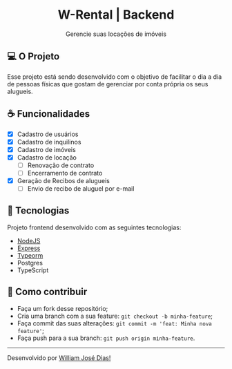 <h1 align="center"> W-Rental | Backend</h1>
<p align="center">Gerencie suas locações de imóveis</p>


## 💻 O Projeto
Esse projeto está sendo desenvolvido com o objetivo de facilitar o dia a dia de pessoas físicas que gostam de gerenciar por conta própria os seus alugueis.

## ☕ Funcionalidades
- [x] Cadastro de usuários
- [x] Cadastro de inquilinos
- [x] Cadastro de imóveis
- [x] Cadastro de locação
  - [ ] Renovação de contrato
  - [ ] Encerramento de contrato
- [x] Geração de Recibos de alugueis
    - [ ] Envio de recibo de aluguel por e-mail

## :pushpin: Tecnologias
Projeto frontend desenvolvido com as seguintes tecnologias:
- [NodeJS](https://nodejs.org/en/)
- [Express](http://expressjs.com/en/starter/installing.html)
- [Typeorm](https://typeorm.io/#/)
- Postgres
- TypeScript

## 🤔 Como contribuir

- Faça um fork desse repositório;
- Cria uma branch com a sua feature: `git checkout -b minha-feature`;
- Faça commit das suas alterações: `git commit -m 'feat: Minha nova feature'`;
- Faça push para a sua branch: `git push origin minha-feature`.

---

Desenvolvido por [William José Dias!](https://github.com/WilliamWJD)

